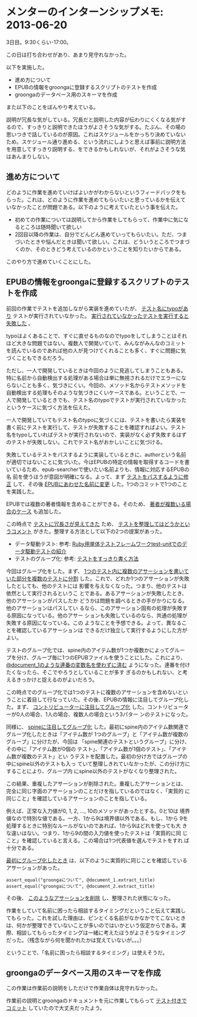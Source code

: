 # メンターのインターンシップメモ: 2013-06-20

3日目。9:30くらい-17:00。

この日は打ち合わせがあり、あまり見守れなかった。

以下を実施した。

- 進め方について
- EPUBの情報をgroongaに登録するスクリプトのテストを作成
- groongaのデータベース用のスキーマを作成

また以下のことをぼんやり考えている。

説明が冗長な気がしている。冗長だと説明した内容が伝わりにくくなる気がす
るので、すっきりと説明できたほうがよさそうな気がする。たぶん、その場の
思いつきで話しているのが原因。これはスケジュールをかっちり決めていない
ため。スケジュール通り進める、という流れにしようと思えば事前に説明方法
を用意してすっきり説明する、をできるかもしれないが、それがよさそうな気
はあんまりしない。

## 進め方について

どのように作業を進めていけばよいかがわからないというフィードバックをも
らった。これは、どのように作業を進めてもらいたいと思っているかを伝えて
いなかったことが問題である。以下のように考えていたという事を伝えた。

- 初めての作業については説明してから作業をしてもらって、作業中に気になるところは随時聞いて欲しい
- 2回目以降の作業は、自分でどんどん進めていってもらいたい。ただ、つまづいたときや悩んだときは聞いて欲しい。これは、どういうところでつまづくのか、そのときどう考えているのかということを知りたいからである。

このやり方で進めていくことにした。

## EPUBの情報をgroongaに登録するスクリプトのテストを作成

前回の作業でテストを追加しながら実装を進めていたが、
[テスト名にtypoがあり](https://github.com/ranguba/epub-searcher/commit/b47c150b664d4c7e52a827107c183ac5446026f9)
テストが実行されていなかった。
[実行されていなかったテストを実行すると失敗した](https://travis-ci.org/ranguba/epub-searcher/builds/8223605)
。

typoはよくあることで、すぐに直せるものなのでtypoをしてしまうことはそれ
ほど大きな問題ではない。複数人で開発いていて、みんながみんなのコミット
を読んでいるのであれば他の人が見つけてくれることも多く、すぐに問題に気
づくこともできるだろう。

ただし、一人で開発しているときは今回のように見逃してしまうこともある。
特に名前から自動検出する処理がある場合は単に無視されるだけでエラーにな
らないことも多く、気づきにくい。今回の、メソッド名からテストメソッドを
自動検出する処理もそのような気づきにくいケースである。ということで、一
人で開発しているときでも、テスト名のtypoでテストが実行されていなかった
というケースに気づく方法を伝えた。

一人で開発していてもテスト名のtypoに気づくには、テストを書いたら実装を
書く前にテストを実行して、テストが失敗することを確認すればよい。テスト
名をtypoしていればテストが実行されないので、実装がなく必ず失敗するはず
のテストが失敗しない。これでテスト名がおかしいことに気づける。

失敗しているテストをパスするように実装しているときに、authorという名前
が適切ではないことに気づいた。今はEPUBの特定の情報を取得するコードを書
いているため、epub-searcherで使いたい名前よりも、情報に対応するEPUBの名
前を使うほうが意図が明確になる。よって、まず
[テストをパスするように修正](https://github.com/ranguba/epub-searcher/commit/b6a98bd81f622e023e638ba1805bb6275efa1d67)
して、その後
[EPUBにあわせた名前に変更](https://github.com/ranguba/epub-searcher/commit/f6951e6ac9cad93af8195adefa2ef285a1f94e8e)
した。1つのコミットで1つのことを実践した。

EPUBでは複数の著者情報を含めることができる。そのため、
[著者が複数いる場合のケース](https://github.com/ranguba/epub-searcher/compare/f2a061913ba97f52da2c326c1eae485db29d693d...cfed50285b10d1f4fd5b08c2b24f0e8dad5c0d49)
も追加した。

この時点で
[テストに冗長さが見えてきた](https://github.com/ranguba/epub-searcher/blob/cfed50285b10d1f4fd5b08c2b24f0e8dad5c0d49/test/test-epub-document.rb)
ため、
[テストを整理してはどうかというコメント](http://rubyforge.org/pipermail/groonga-commit/2013-June/005911.html)
がきた。整理する方法として以下の2つの提案があった。

- データ駆動テスト: 参考: [Ruby用単体テストフレームワークtest-unitでのデータ駆動テストの紹介](http://www.clear-code.com/blog/2013/1/23.html)
- テストのグループ化: 参考: [テストをすっきり書く方法](http://www.clear-code.com/blog/2012/4/25.html)

今回はグループ化をした。まず、
[1つのテスト内に複数のアサーションを書いていた部分を複数のテストに分割](https://github.com/ranguba/epub-searcher/commit/db9407477cf559bc3a869beec3de8f6d3998eb90)
した。これで、どれか1つのアサーションが失敗したとしても、他のテストには
影響を与えなくなった。つまり、他のテストは依然として実行されるというこ
とである。あるアサーションが失敗したとき、他のアサーションがパスしたか
どうかは問題を調べるときの手がかりになる。他のアサーションはパスしてい
るなら、このアサーション固有の処理が失敗する原因になっている。他のアサー
ションも失敗しているのなら、共通の処理が失敗する原因になっている。この
ようなことを予想できる。よって、異なることを確認しているアサーションは
できるだけ独立して実行するようにした方がよい。

テストのグループ化では、spine内のアイテム数が1つか複数かによってグルー
プを分け、グループ毎に1つのEPUBファイルを使うことにした。これにより、
[@document_1のような連番の変数名を使わずに済む](https://github.com/ranguba/epub-searcher/commit/38af079eea6c51d33014cbfd450b9f2e87cf624a)
ようになった。連番を付けたくなったら、そこでやろうとしていることが多す
ぎるのかもしれない、と考えるきっかけと捉えるのがよいだろう。

この時点でのグループ化では1つのテストに複数のアサーションを含めないとい
うことに着目して行なっていた。その後、EPUBの情報に注目してグループ化し
た。まず、
[コントリビューターに注目してグループ化](https://github.com/ranguba/epub-searcher/commit/ff60abf3ce0863d61370c1c04aa55663deefaca0)
した。コントリビューターが0人の場合、1人の場合、複数人の場合という3パター
ンのテストになった。

同様に、
[spineに注目してグループ化](https://github.com/ranguba/epub-searcher/commit/213a22f15ef40a0af6cad4c68580f8f12b90b13f)
した。最初にspine内のアイテム数関連でグループ化したときは「アイテム数が
1つのグループ」と「アイテム数が複数のグループ」に分けたが、今回は
「spine関連のテストというグループ」に分け、その中に「アイテム数が0個の
テスト」、「アイテム数が1個のテスト」、「アイテム数が複数のテスト」とい
うテストを配置した。最初の分け方ではグループの中にspine以外のテストも入っ
ていて整理しきれていなかったが、この分け方にすることにより、グループ内
にspine以外のテストがなくなり整理された。

この結果、重複したアサーションが削除された。重複したアサーションとは、
完全に同じ字面のアサーションのことだけを指しているのではなく、「実質的
に同じこと」を確認しているアサーションのことを指している。

例えば、正常な入力値が0, 1, 2, ..., 10のメソッドがあったとする。0と10は
境界値なので特別な値である。一方、1から9は境界値以外である。もし、1から
9を処理するときに特別なルールがないのであれば、1から9はどれを使っても大
きな違いはない。つまり、1から9の間の入力値を使ったテストは「実質的に同
じこと」を確認していると言える。この場合は1つ代表値を選んでテストをすれ
ば十分である。

[最初にグループ化したとき](https://github.com/ranguba/epub-searcher/blob/db9407477cf559bc3a869beec3de8f6d3998eb90/test/test-epub-document.rb)
は、以下のように実質的に同じことを確認しているアサーションがあった。

    assert_equal("groongaについて", @document_1.extract_title)
    assert_equal("groongaについて", @document_2.extract_title)

その後、
[このようなアサーションを削除](https://github.com/ranguba/epub-searcher/commit/5b47a886c25ffc50105124685880d8492b7cdfd4)
し、整理された状態になった。

作業をしていて名前に困ったら相談するタイミングだということ伝えて実践し
てもらった。これを試した理由は、ピンとくる名前がなかなかでてこないとき
は、何かが整理できていないことが多いのではいかという仮定からである。実
際、相談してもらったタイミングは一緒に考えたほうがよさそうなタイミング
だった。（残念ながら何を聞かれたかは覚えていないが。。。）

ということで、「名前に困ったら相談するタイミング」は使えそうだ。

## groongaのデータベース用のスキーマを作成

この作業は作業前の説明をしただけで作業自体は見守れなかった。

作業前の説明とgroongaのドキュメントを元に作業してもらって
[テスト付きでコミット](https://github.com/ranguba/epub-searcher/commit/5419b697748129d3590c17b23f2f07e4b4e9ec3d)
していたので大丈夫だったよう。
